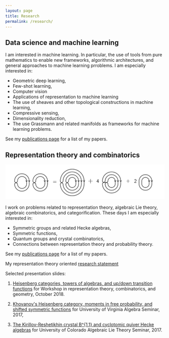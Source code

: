 ```yaml
---
layout: page
title: Research
permalink: /research/
---
```


## Data science and machine learning

I am interested in machine learning. In particular, the use of tools from pure mathematics to enable new frameworks, algorithmic architectures, and general approaches to machine learning prroblems. I am especially interested in:

* Geometric deep learning, 
* Few-shot learning,
* Computer vision
* Applications of representation to machine learning
* The use of sheaves and other topological constructions in machine learning,
* Compressive sensing, 
* Dimensionality reduction,
* The use Grassmann and related manifolds as frameworks for machine learning problems.

See my [publications page](publications.md) for a list of my papers. 


## Representation theory and combinatorics

![Heisenberg category_eq](diagramimage3.png)

I work on problems related to representation theory, algebraic Lie theory, algebraic combinatorics, and categorification. These days I am especially interested in:

* Symmetric groups and related Hecke algebras,
* Symmetric functions,
* Quantum groups and crystal combinatorics,
* Connections between representation theory and probability theory.

See my [publications page](publications.md) for a list of my papers.

My representation theory oriented [research statement](Rep-theory_research_statement.pdf)

Selected presentation slides:

1. [Heisenberg categories, towers of algebras, and up/down transition functions](UVA2018Kvinge.pdf) for Workshop in representation theory, combinatorics, and geometry, October 2018.

2. [Khovanov's Heisenberg category, moments in free probability, and shifted symmetric functions](UVApresentation2017.pdf) for University of Virginia Algebra Seminar, 2017,

3. [The Kirillov-Reshetikhin crystal B^{1,1} and cyclotomic quiver Hecke algebras](CUBoulder2017.pdf) for University of Colorado Algebraic Lie Theory Seminar, 2017.

